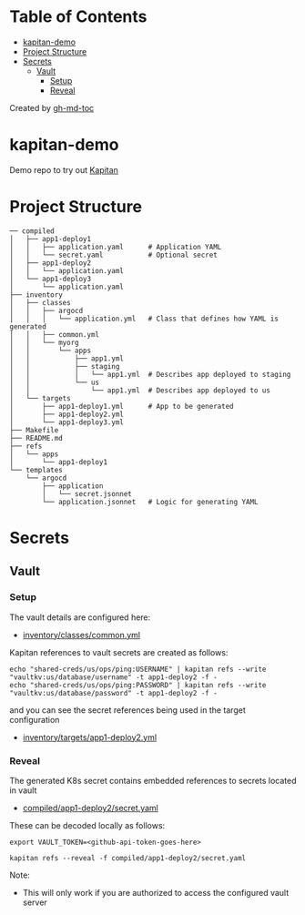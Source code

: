 
Table of Contents
=================

   * [kapitan-demo](#kapitan-demo)
   * [Project Structure](#project-structure)
   * [Secrets](#secrets)
      * [Vault](#vault)
         * [Setup](#setup)
         * [Reveal](#reveal)

Created by [gh-md-toc](https://github.com/ekalinin/github-markdown-toc)

# kapitan-demo

Demo repo to try out [Kapitan](https://kapitan.dev/)

# Project Structure

```
── compiled                       
│   ├── app1-deploy1
│   │   ├── application.yaml      # Application YAML
│   │   └── secret.yaml           # Optional secret
│   ├── app1-deploy2
│   │   └── application.yaml
│   └── app1-deploy3
│       └── application.yaml
├── inventory
│   ├── classes
│   │   ├── argocd
│   │   │   └── application.yml   # Class that defines how YAML is generated 
│   │   ├── common.yml
│   │   └── myorg
│   │       └── apps
│   │           ├── app1.yml
│   │           ├── staging
│   │           │   └── app1.yml  # Describes app deployed to staging
│   │           └── us
│   │               └── app1.yml  # Describes app deployed to us
│   └── targets
│       ├── app1-deploy1.yml      # App to be generated
│       ├── app1-deploy2.yml
│       └── app1-deploy3.yml
├── Makefile
├── README.md
├── refs
│   └── apps
│       └── app1-deploy1
└── templates
    └── argocd
        ├── application
        │   └── secret.jsonnet
        └── application.jsonnet   # Logic for generating YAML
```

# Secrets 

## Vault 

### Setup

The vault details are configured here:

* [inventory/classes/common.yml](inventory/classes/common.yml)

Kapitan references to vault secrets are created as follows:

```
echo "shared-creds/us/ops/ping:USERNAME" | kapitan refs --write "vaultkv:us/database/username" -t app1-deploy2 -f -
echo "shared-creds/us/ops/ping:PASSWORD" | kapitan refs --write "vaultkv:us/database/password" -t app1-deploy2 -f -
```

and you can see the secret references being used in the target configuration

* [inventory/targets/app1-deploy2.yml](inventory/targets/app1-deploy2.yml)

### Reveal

The generated K8s secret contains embedded references to secrets located in vault

* [compiled/app1-deploy2/secret.yaml](compiled/app1-deploy2/secret.yaml)

These can be decoded locally as follows:

```
export VAULT_TOKEN=<github-api-token-goes-here>

kapitan refs --reveal -f compiled/app1-deploy2/secret.yaml
```

Note:

* This will only work if you are authorized to access the configured vault server

